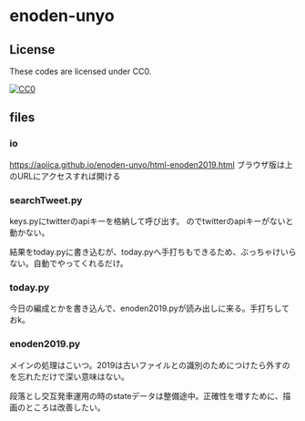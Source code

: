# enoden-unyo

## License

These codes are licensed under CC0.

[![CC0](http://i.creativecommons.org/p/zero/1.0/88x31.png "CC0")](http://creativecommons.org/publicdomain/zero/1.0/deed.ja)

## files
### io
https://aoiica.github.io/enoden-unyo/html-enoden2019.html
ブラウザ版は上のURLにアクセスすれば開ける

### searchTweet.py
keys.pyにtwitterのapiキーを格納して呼び出す。
のでtwitterのapiキーがないと動かない。

結果をtoday.pyに書き込むが、today.pyへ手打ちもできるため、ぶっちゃけいらない。自動でやってくれるだけ。

### today.py
今日の編成とかを書き込んで、enoden2019.pyが読み出しに来る。手打ちしておk。

### enoden2019.py
メインの処理はこいつ。2019は古いファイルとの識別のためにつけたら外すのを忘れただけで深い意味はない。

段落とし交互発車運用の時のstateデータは整備途中。正確性を増すために、描画のところは改善したい。
